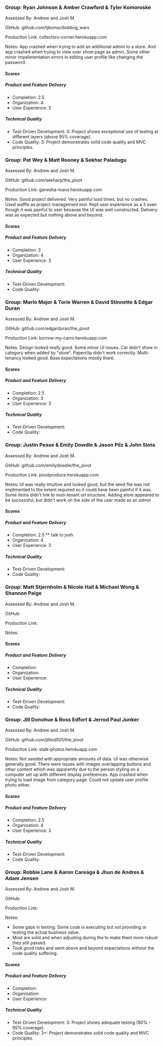 ### Group: Ryan Johnson & Amber Crawford & Tyler Komoroske

Assessed By: Andrew and Josh M.

GitHub: github.com/tjkomor/bidding_wars

Production Link: collectors-corner.herokuapp.com

Notes: App crashed when trying to add an additional admin to a store. And app crashed when trying to view user show page as admin. Some other minor impelimentation errors in editing user profile like changing the password.

#### Scores

##### Product and Feature Delivery

* Completion: 2.5
* Organization: 4
* User Experience: 3

##### Technical Quality

* Test-Driven Development: 4: Project shows exceptional use of testing at different layers (above 95% coverage).
* Code Quality: 3: Project demonstrates solid code quality and MVC principles.



### Group: Pat Wey & Matt Rooney & Sekhar Paladugu

Assessed By: Andrew and Josh M.

GitHub: github.com/sekharp/the_pivot

Production Link: ganesha-loans.herokuapp.com  

Notes: Good project delivered. Very painful load times, but no crashes. Used waffle as project management tool. Kept user experience as a 3 even though it was painful to user because the UI was well constructed. Delivery was as expected but nothing above and beyond.

#### Scores

##### Product and Feature Delivery

* Completion: 3
* Organization: 4
* User Experience: 3

##### Technical Quality

* Test-Driven Development:
* Code Quality:

### Group: Marlo Major & Torie Warren & David Stinnette & Edgar Duran

Assessed By: Andrew and Josh M.

GitHub: github.com/edgarduran/the_pivot

Production Link: borrow-my-carro.herokuapp.com  

Notes: Design looked really good. Some minor UI issues. Car didn't show in category when added by "store". Paperclip didn't work correctly. Multi-tenancy looked good. Base expectations mostly there.

#### Scores

##### Product and Feature Delivery

* Completion: 2.5
* Organization: 3
* User Experience: 3

##### Technical Quality

* Test-Driven Development:
* Code Quality:

### Group: Justin Pease & Emily Dowdle & Jason Pilz & John Slota

Assessed By: Andrew and Josh M.

GitHub: github.com/emilydowdle/the_pivot

Production Link: pivotproduce.herokuapp.com

Notes: UI was really intuitive and looked good, but the seed file was not implimented to the extent required so it could have been painful if it was. Some items didn't link to muti-tenant url structure. Adding store appeared to be successful, but didn't work on the side of the user made as an admin

#### Scores

##### Product and Feature Delivery

* Completion: 2.5 ** talk to josh
* Organization: 4
* User Experience: 3

##### Technical Quality

* Test-Driven Development:
* Code Quality:

### Group: Matt Stjernholm & Nicole Hall & Michael Wong & Shannon Paige

Assessed By: Andrew and Josh M.

GitHub:

Production Link:

Notes:

#### Scores

##### Product and Feature Delivery

* Completion:
* Organization:
* User Experience:

##### Technical Quality

* Test-Driven Development:
* Code Quality:

### Group: Jill Donohue & Ross Edfort & Jerrod Paul Junker

Assessed By: Andrew and Josh M.

GitHub: github.com/jillmd501/the_pivot

Production Link: stalk-photos.herokuapp.com

Notes: Not seeded with appropriate amounts of data. UI was otherwise generally good. There were issues with images overlapping buttons and other content which was apparently due to the person styling on a computer set up with different display preferences. App crashed when trying to load image from category page. Could not update user profile photo either.  

#### Scores

##### Product and Feature Delivery

* Completion: 2.5
* Organization: 4
* User Experience: 3

##### Technical Quality

* Test-Driven Development:
* Code Quality:

### Group: Robbie Lane & Aaron Careaga & Jhun de Andres & Adam Jensen

Assessed By: Andrew and Josh M.

GitHub:

Production Link:

Notes:
  * Some gaps in testing. Some code is executing but not providing or testing the actual business value.
  * Most are solid and when adjusting during the to make them more robust they still passed.
  * Took good risks and went above and beyond expectations without the code quality suffering.


#### Scores

##### Product and Feature Delivery

* Completion:
* Organization:
* User Experience:

##### Technical Quality

* Test-Driven Development: 3: Project shows adequate testing (90% - 95% coverage).
* Code Quality: 3+: Project demonstrates solid code quality and MVC principles.
